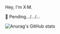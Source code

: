 Hey, I'm X·M.

👊 Pending.../.../...

![Anurag's GitHub stats](https://github-readme-stats.vercel.app/api?username=X-Myh&theme=blue-green&show_icons=true)
                                                 
